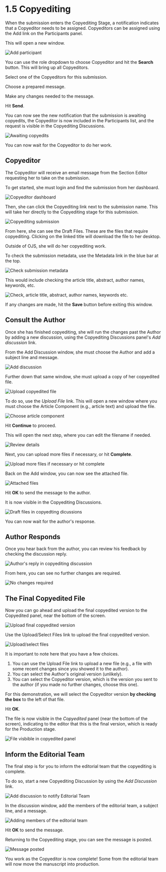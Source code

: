 # 1.5 Copyediting

When the submission enters the Copyediting Stage, a notification indicates that a Copyeditor needs to be assigned. Copyeditors can be assigned using the Add link on the Participants panel.

This will open a new window.

![Add participant](./images/1-5-1.png)

You can use the role dropdown to choose Copyeditor and hit the **Search** button. This will bring up all Copyeditors.

Select one of the Copyeditors for this submission.

Choose a prepared message.

Make any changes needed to the message.

Hit **Send**.

You can now see the new notification that the submission is awaiting copyedits, the Copyeditor is now included in the Participants list, and the request is visible in the Copyediting Discussions.

![Awaiting copyedits](./images/1-5-2.png)

You can now wait for the Copyeditor to do her work.

## Copyeditor
The Copyeditor will receive an email message from the Section Editor requesting her to take on the submission.

To get started, she must login and find the submission from her dashboard.

![Copyeditor dashboard](./images/1-5-3.png)

Then, she can click the Copyediting link next to the submission name. This will take her directly to the Copyediting stage for this submission.

![Copyediting submission](./images/1-5-4.png)

From here, she can see the Draft Files. These are the files that require copyediting. Clicking on the linked title will download the file to her desktop.

Outside of OJS, she will do her copyediting work.

To check the submission metadata, use the Metadata link in the blue bar at the top.

![Check submission metadata](./images/1-5-5.png)

This would include checking the article title, abstract, author names, keywords, etc.

![Check, article title, abstract, author names, keywords etc.](./images/1-5-6.png)

If any changes are made, hit the **Save** button before exiting this window.

## Consult the Author

Once she has finished copyediting, she will run the changes past the Author by adding a new discussion, using the Copyediting Discussions panel's *Add discussion* link.

From the Add Discussion window, she must choose the Author and add a subject line and message.

![Add discussion](./images/1-5-7.png)

Further down that same window, she must upload a copy of her copyedited file.

![Upload copyedited file](./images/1-5-8.png)

To do so, use the *Upload File* link. This will open a new window where you must choose the Article Component (e.g., article text) and upload the file.

![Choose article component](./images/1-5-9.png)

Hit **Continue** to proceed.

This will open the next step, where you can edit the filename if needed.

![Review details](./images/1-5-10.png)

Next, you can upload more files if necessary, or hit **Complete**.

![Upload more files if necessary or hit complete](./images/1-5-11.png)

Back on the Add window, you can now see the attached file.

![Attached files](./images/1-5-12.png)

Hit **OK** to send the message to the author.

It is now visible in the Copyediting Discussions.

![Draft files in copyedting dicussions](./images/1-5-13.png)

You can now wait for the author's response.

## Author Responds

Once you hear back from the author, you can review his feedback by checking the discussion reply.

![Author's reply in copyediting discussion](./images/1-5-14.png)

From here, you can see no further changes are required.

![No changes required](./images/1-5-15.png)

## The Final Copyedited File

Now you can go ahead and upload the final copyedited version to the Copyedited panel, near the bottom of the screen.

![Upload final copyedited version](./iamges/1-5-16.png)

Use the Upload/Select Files link to upload the final copyedited version.

![Upload/select files](./images/1-5-17.png)

It is important to note here that you have a few choices.

1. You can use the Upload File link to upload a new file (e.g., a file with some recent changes since you showed it to the author).
2. You can select the Author's original version (unlikely).
3. You can select the Copyeditor version, which is the version you sent to the author (if you made no further changes, choose this one).

For this demonstration, we will select the Copyeditor version **by checking the box** to the left of that file.

Hit **OK**.

The file is now visible in the *Copyedited* panel (near the bottom of the screen), indicating to the editor that this is the final version, which is ready for the Production stage.

![File visbible in copyedited panel](./images/1-5-18.png)

## Inform the Editorial Team

The final step is for you to inform the editorial team that the copyediting is complete.

To do so, start a new Copyediting Discussion by using the *Add Discussion* link.

![Add discussion to notify Editorial Team](./images/1-5-19.png)

In the discussion window, add the members of the editorial team, a subject line, and a message.

![Adding members of the editorial team](./images/1-5-20.png)

Hit **OK** to send the message.

Returning to the Copyediting stage, you can see the message is posted.

![Message posted](./images/1-5-21.png)

You work as the Copyeditor is now complete! Some from the editorial team will now move the manuscript into production.